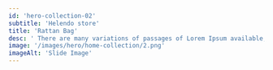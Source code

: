 ```yaml
---
id: 'hero-collection-02'
subtitle: 'Helendo store'
title: 'Rattan Bag'
desc: ' There are many variations of passages of Lorem Ipsum available, but <br /> the majority have suffered alteration in some form.'
image: '/images/hero/home-collection/2.png'
imageAlt: 'Slide Image'
---
```

